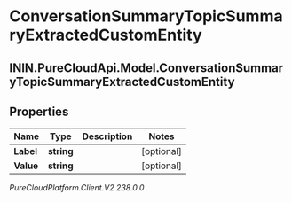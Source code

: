 # ConversationSummaryTopicSummaryExtractedCustomEntity

## ININ.PureCloudApi.Model.ConversationSummaryTopicSummaryExtractedCustomEntity

## Properties

|Name | Type | Description | Notes|
|------------ | ------------- | ------------- | -------------|
| **Label** | **string** |  | [optional] |
| **Value** | **string** |  | [optional] |



_PureCloudPlatform.Client.V2 238.0.0_
